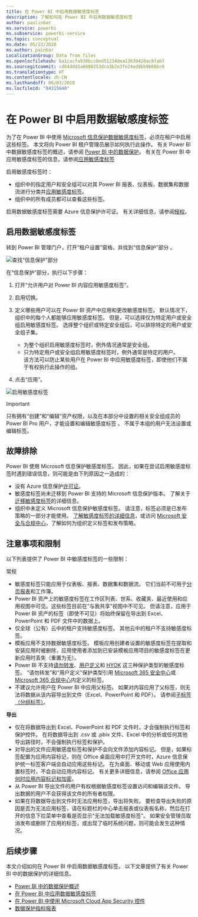 ```yaml
---
title: 在 Power BI 中启用数据敏感度标签
description: 了解如何在 Power BI 中启用数据敏感度标签
author: paulinbar
ms.service: powerbi
ms.subservice: powerbi-service
ms.topic: conceptual
ms.date: 05/23/2020
ms.author: painbar
LocalizationGroup: Data from files
ms.openlocfilehash: ba1cacfa930bcc0ed51234dea13639420ac8fab7
ms.sourcegitcommit: cd64ddd3a6888253dca3b2e3fe24ed8bb9b66bc6
ms.translationtype: HT
ms.contentlocale: zh-CN
ms.lasthandoff: 06/03/2020
ms.locfileid: "84315640"
---
```

# <a name="enable-data-sensitivity-labels-in-power-bi"></a>在 Power BI 中启用数据敏感度标签

为了在 Power BI 中使用 [Microsoft 信息保护数据敏感度标签](https://docs.microsoft.com/microsoft-365/compliance/sensitivity-labels)，必须在租户中启用这些标签。 本文将向 Power BI 租户管理员展示如何执行此操作。 有关 Power BI 中数据敏感度标签的概述，请参阅 [Power BI 中的数据保护](service-security-data-protection-overview.md)。 有关在 Power BI 中应用敏感度标签的信息，请参阅[应用敏感度标签](../collaborate-share/service-security-apply-data-sensitivity-labels.md) 

启用敏感度标签时：

* 组织中的指定用户和安全组可以对其 Power BI 报表、仪表板、数据集和数据流进行分类并[应用敏感度标签](../collaborate-share/service-security-apply-data-sensitivity-labels.md)。
* 组织中的所有成员都可以查看这些标签。

启用数据敏感度标签需要 Azure 信息保护许可证。 有关详细信息，请参阅[授权](service-security-data-protection-overview.md#licensing)。

## <a name="enable-data-sensitivity-labels"></a>启用数据敏感度标签

转到 Power BI 管理门户，打开“租户设置”窗格，并找到“信息保护”部分  。

![查找“信息保护”部分](media/service-security-enable-data-sensitivity-labels/enable-data-sensitivity-labels-01.png)

在“信息保护”部分，执行以下步骤：
1. 打开“允许用户对 Power BI 内容应用敏感度标签”。
1. 启用切换。
1. 定义哪些用户可以在 Power BI 资产中应用和更改敏感度标签。 默认情况下，组织中的每个人都能够应用敏感度标签。 但是，可以选择仅为特定用户或安全组启用敏感度标签。 选择整个组织或特定安全组后，可以排除特定的用户或安全组子集。
   
   * 为整个组织启用敏感度标签时，例外情况通常是安全组。
   * 只为特定用户或安全组启用敏感度标签时，例外通常是特定的用户。  
    该方法可以防止某些用户在 Power BI 中应用敏感度标签，即使他们不属于有权执行此操作的组。

1. 点击“应用”。

![启用敏感度标签](media/service-security-enable-data-sensitivity-labels/enable-data-sensitivity-labels-02.png)

> [!IMPORTANT]
> 只有拥有“创建”和“编辑”资产权限，以及在本部分中设置的相关安全组成员的 Power BI Pro 用户，才能设置和编辑敏感度标签 。 不属于本组的用户无法设置或编辑标签。  

## <a name="troubleshooting"></a>故障排除

Power BI 使用 Microsoft 信息保护敏感度标签。 因此，如果在尝试启用敏感度标签时遇到错误信息，则可能是由下列原因之一造成的：

* 没有 Azure 信息保护[许可证](service-security-data-protection-overview.md#licensing)。
* 敏感度标签尚未迁移到 Power BI 支持的 Microsoft 信息保护版本。 了解关于[迁移敏感度标签](https://docs.microsoft.com/azure/information-protection/configure-policy-migrate-labels)的详细信息。
* 组织中未定义 Microsoft 信息保护敏感度标签。 请注意，标签必须是已发布策略的一部分才能使用。 [了解敏感度标签的详细信息](https://docs.microsoft.com/Office365/SecurityCompliance/sensitivity-labels)，或访问 [Microsoft 安全与合规中心](https://sip.protection.office.com/sensitivity?flight=EnableMIPLabels)，了解如何为组织定义标签和发布策略。

## <a name="considerations-and-limitations"></a>注意事项和限制

以下列表提供了 Power BI 中敏感度标签的一些限制：

常规
* 敏感度标签只能应用于仪表板、报表、数据集和数据流。 它们当前不可用于[分页报表](../paginated-reports/report-builder-power-bi.md)和工作簿。
* Power BI 资产上的敏感度标签在工作区列表、世系、收藏夹、最近使用和应用视图中可见。这些标签目前在“与我共享”视图中不可见。 但请注意，应用于 Power BI 资产的标签（即使不可见）将始终保留在导出到 Excel、PowerPoint 和 PDF 文件中的数据上。
* 仅全球（公有）云中的租户支持敏感度标签。 其他云中的租户不支持敏感度标签。
* 模板应用不支持数据敏感度标签。 模板应用创建者设置的敏感度标签在提取和安装应用时被删除，应用使用者添加到已安装模板应用项目的敏感度标签在更新应用时丢失（重置为无）。
* Power BI 不支持[请勿转发](https://docs.microsoft.com/microsoft-365/compliance/encryption-sensitivity-labels?view=o365-worldwide#let-users-assign-permissions)、[用户定义](https://docs.microsoft.com/microsoft-365/compliance/encryption-sensitivity-labels?view=o365-worldwide#let-users-assign-permissions)和 [HYOK](https://docs.microsoft.com/azure/information-protection/configure-adrms-restrictions) 这三种保护类型的敏感度标签。 “请勿转发”和“用户定义”保护类型引用 [Microsoft 365 安全中心](https://security.microsoft.com/)或 [Microsoft 365 合规中心](https://compliance.microsoft.com/)内定义的标签。
* 不建议允许用户在 Power BI 中应用父标签。 如果对内容应用了父标签，则无法将数据从该内容导出到文件（Excel、PowerPoint 和 PDF）。 请参阅[子标签（分组标签）](https://docs.microsoft.com/microsoft-365/compliance/sensitivity-labels?view=o365-worldwide#sublabels-grouping-labels)。

**导出**
* 仅在将数据导出到 Excel、PowerPoint 和 PDF 文件时，才会强制执行标签和保护控件。 在将数据导出到 .csv 或 .pbix 文件、Excel 中的分析或任何其他导出路径时，不会强制执行标签和保护。
* 对导出的文件应用敏感度标签和保护不会向文件添加内容标记。 但是，如果标签配置为应用内容标记，则在 Office 桌面应用中打开文件时，Azure 信息保护统一标签客户端会自动应用这些标记。 在为桌面、移动或 Web 应用使用内置标签时，不会自动应用内容标记。 有关更多详细信息，请参阅 [Office 应用何时应用内容标记和加密](https://docs.microsoft.com/microsoft-365/compliance/sensitivity-labels-office-apps?view=o365-worldwide#when-office-apps-apply-content-marking-and-encryption)。
* 从 Power BI 导出文件的用户有权根据敏感度标签设置访问和编辑该文件。 导出数据的用户不会获得该文件的所有者权限。
* 如果在将数据导出到文件时无法应用标签，导出将失败。 要检查导出失败的原因是否为无法应用标签，请在标题栏的中心单击报表或仪表板名称，然后在打开的信息下拉菜单中查看是否显示“无法加载敏感度标签”。 如果安全管理员取消发布或删除了应用的标签，或出现了临时系统问题，则可能会发生这种情况。

## <a name="next-steps"></a>后续步骤

本文介绍如何在 Power BI 中启用数据敏感度标签。 以下文章提供了有关 Power BI 中的数据保护的详细信息。 

* [Power BI 中的数据保护概述](service-security-data-protection-overview.md)
* [在 Power BI 中应用数据敏感度标签](../collaborate-share/service-security-apply-data-sensitivity-labels.md)
* [在 Power BI 中使用 Microsoft Cloud App Security 控件](service-security-using-microsoft-cloud-app-security-controls.md)
* [数据保护指标报表](service-security-data-protection-metrics-report.md)